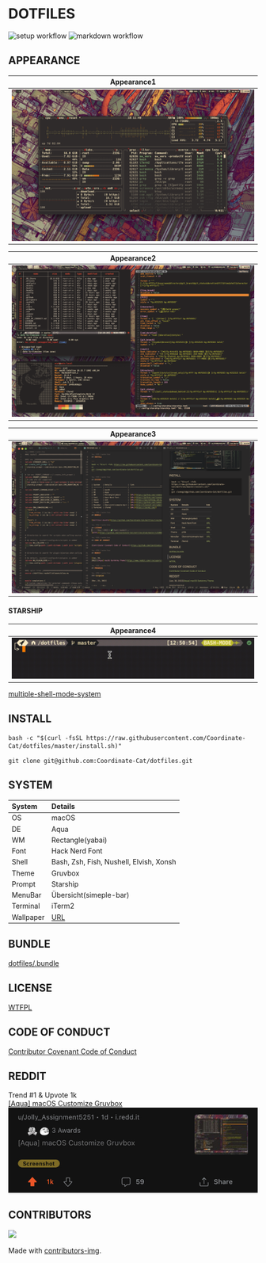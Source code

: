 # DOTFILES

![setup workflow](https://github.com/Coordinate-Cat/dotfiles/actions/workflows/.github/workflows/setup.yml/badge.svg)
![markdown workflow](https://github.com/Coordinate-Cat/dotfiles/actions/workflows/.github/workflows/markdown.yml/badge.svg)

## APPEARANCE

|Appearance1|
|:-:|
|![dot1](.assets/dot1.png)|

|Appearance2|
|:-:|
|![dot2](.assets/dot2.png)|

|Appearance3|
|:-:|
|![dot3](.assets/dot3.png)|

#### STARSHIP

|Appearance4|
|:-:|
|![sa](.assets/starship.gif)|

[multiple-shell-mode-system](https://github.com/Coordinate-Cat/multiple-shell-mode-system)

## INSTALL

```
bash -c "$(curl -fsSL https://raw.githubusercontent.com/Coordinate-Cat/dotfiles/master/install.sh)"
```
```
git clone git@github.com:Coordinate-Cat/dotfiles.git
```

## SYSTEM

| System    | Details                                                                       |
| :-------- | :---------------------------------------------------------------------------- |
| OS        | macOS                                                                         |
| DE        | Aqua                                                                          |
| WM        | Rectangle(yabai)                                                              |
| Font      | Hack Nerd Font                                                                |
| Shell     | Bash, Zsh, Fish, Nushell, Elvish, Xonsh                                       |
| Theme     | Gruvbox                                                                       |
| Prompt    | Starship                                                                      |
| MenuBar   | Übersicht(simeple-bar)                                                        |
| Terminal  | iTerm2                                                                        |
| Wallpaper | [URL](https://github.com/FrenzyExists/wallpapers/blob/main/Gruv/platform.jpg) |

## BUNDLE

[dotfiles/.bundle](https://github.com/Coordinate-Cat/dotfiles/tree/master/.bundle)

## LICENSE

[WTFPL](https://github.com/Coordinate-Cat/dotfiles/blob/master/LICENSE)

## CODE OF CONDUCT

[Contributor Covenant Code of Conduct](https://github.com/Coordinate-Cat/dotfiles/blob/master/CODE_OF_CONDUCT.md)

## REDDIT

Trend #1 & Upvote 1k\
[[Aqua] macOS Customize Gruvbox](https://www.reddit.com/r/unixporn/comments/tpg3rs/aqua_macos_customize_gruvbox)
![reddit](.assets/reddit.jpg)

## CONTRIBUTORS

<a href="https://github.com/Coordinate-Cat/dotfiles/graphs/contributors">
  <img src="https://contributors-img.web.app/image?repo=Coordinate-Cat/dotfiles" />
</a>

Made with [contributors-img](https://contributors-img.web.app).
